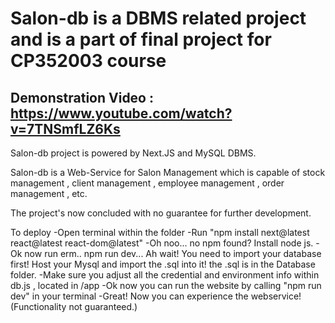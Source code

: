 # Salon-db is a DBMS related project and is a part of final project for CP352003 course

## Demonstration Video : https://www.youtube.com/watch?v=7TNSmfLZ6Ks

Salon-db project is powered by Next.JS and MySQL DBMS.

Salon-db is a Web-Service for Salon Management which is capable of stock management , client management , employee management , order management , etc.

The project's now concluded with no guarantee for further development.

To deploy
-Open terminal within the folder
-Run "npm install next@latest react@latest react-dom@latest"
-Oh noo... no npm found? Install node js.
-Ok now run erm.. npm run dev... Ah wait! You need to import your database first! Host your Mysql and import the .sql into it! the .sql is in the Database folder.
-Make sure you adjust all the credential and environment info within db.js , located in /app
-Ok now you can run the website by calling "npm run dev" in your terminal
-Great! Now you can experience the webservice! (Functionality not guaranteed.)
